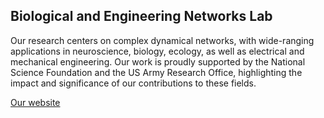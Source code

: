 ## Biological and Engineering Networks Lab


Our research centers on complex dynamical networks, with wide-ranging applications in neuroscience, biology, ecology, as well as electrical and mechanical engineering.
Our work is proudly supported by the National Science Foundation and the US Army Research Office,  highlighting the impact and significance of our contributions to these fields.

[Our website](https://math.gsu.edu/lbao1/belykh_lab.html)

